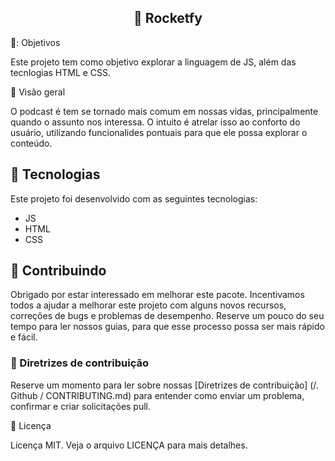 <h2 align = "center"> 🥊 Rocketfy </h2>

🎯: Objetivos

Este projeto tem como objetivo explorar a linguagem de JS, além das tecnlogias HTML e CSS.

🚀 Visão geral

O podcast é tem se tornado mais comum em nossas vidas, principalmente quando o assunto nos interessa. O intuito é atrelar isso ao conforto do usuário, utilizando funcionalides pontuais para que ele possa explorar o conteúdo.

## 🚀 Tecnologias

Este projeto foi desenvolvido com as seguintes tecnologias:

- JS
- HTML
- CSS


## 🤖 Contribuindo

Obrigado por estar interessado em melhorar este pacote. Incentivamos todos a ajudar a melhorar este projeto com alguns novos recursos, correções de bugs e problemas de desempenho. Reserve um pouco do seu tempo para ler nossos guias, para que esse processo possa ser mais rápido e fácil.

### 📖 Diretrizes de contribuição

Reserve um momento para ler sobre nossas [Diretrizes de contribuição] (/. Github / CONTRIBUTING.md) para entender como enviar um problema, confirmar e criar solicitações pull.

 📝 Licença

Licença MIT. Veja o arquivo LICENÇA para mais detalhes.
